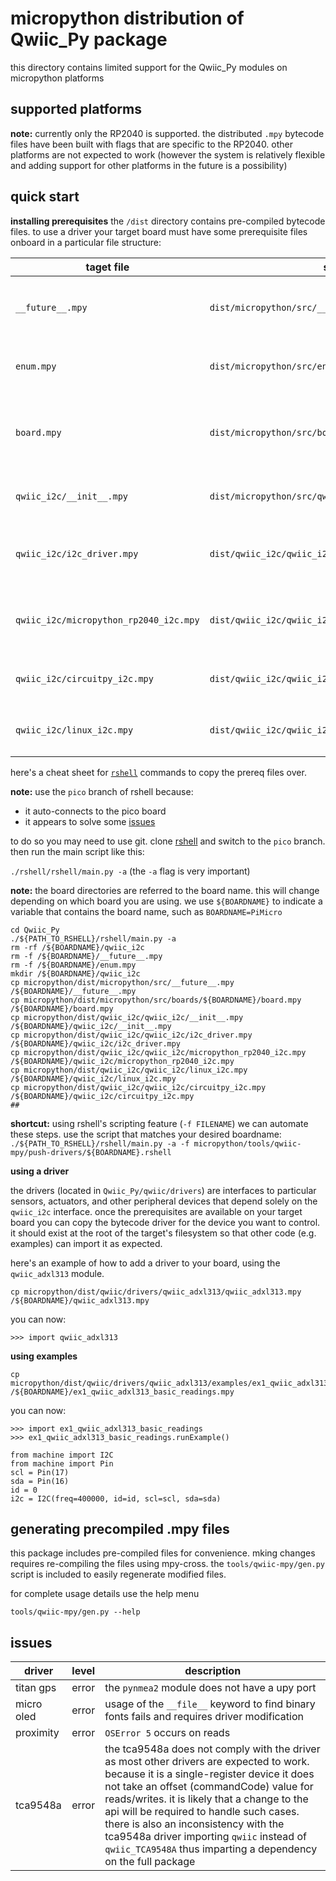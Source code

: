 # micropython distribution of Qwiic_Py package
this directory contains limited support for the Qwiic_Py modules on micropython platforms

## supported platforms
**note:** currently only the RP2040 is supported. the distributed ```.mpy``` bytecode files have been built with flags that are specific to the RP2040. other platforms are not expected to work
(however the system is relatively flexible and adding support for other platforms in the future is a possibility)

## quick start

**installing prerequisites**
the ```/dist``` directory contains pre-compiled bytecode files. to use a driver your target board must have some prerequisite files onboard in a particular file structure:

taget file | source | purpose
-----------|--------|--------
```__future__.mpy``` | ```dist/micropython/src/__future__.mpy``` | provides limited ```__future__``` module functionality
```enum.mpy``` | ```dist/micropython/src/enum.mpy``` | provides limited ```enum``` module functionality
```board.mpy``` | ```dist/micropython/src/boards/${BOARDNAME}/board.mpy``` | provides board pin definitions of the Qwiic connector + i2c port
```qwiic_i2c/__init__.mpy``` | ```dist/micropython/src/qwiic_i2c/__init__.mpy``` | module definition for ```import qwiic_i2c```
```qwiic_i2c/i2c_driver.mpy``` | ```dist/qwiic_i2c/qwiic_i2c/i2c_driver.mpy``` | defines an interface which driver modules utilize
```qwiic_i2c/micropython_rp2040_i2c.mpy``` | ```dist/qwiic_i2c/qwiic_i2c/micropython_rp2040_i2c.mpy``` | this is the i2c driver that actually applies to the RP2040
```qwiic_i2c/circuitpy_i2c.mpy``` | ```dist/qwiic_i2c/qwiic_i2c/circuitpy_i2c.mpy``` | needed b/c it is imported by ```__init__.mpy```
```qwiic_i2c/linux_i2c.mpy``` | ```dist/qwiic_i2c/qwiic_i2c/linux_i2c.mpy``` | needed b/c it is imported by ```__init__.mpy```


here's a cheat sheet for [```rshell```](https://github.com/dhylands/rshell) commands to copy the prereq files over.

**note:** use the ```pico``` branch of rshell because:
* it auto-connects to the pico board
* it appears to solve some [issues](https://github.com/dhylands/rshell/issues/144)

to do so you may need to use git. clone [rshell](https://github.com/dhylands/rshell) and switch to the ```pico``` branch. then run the main script like this:

```./rshell/rshell/main.py -a```
(the ```-a``` flag is very important)

**note:** the board directories are referred to the board name. this will change depending on which board you are using. we use ```${BOARDNAME}``` to indicate a variable that contains the board name, such as ```BOARDNAME=PiMicro```

```
cd Qwiic_Py
./${PATH_TO_RSHELL}/rshell/main.py -a
rm -rf /${BOARDNAME}/qwiic_i2c
rm -f /${BOARDNAME}/__future__.mpy
rm -f /${BOARDNAME}/enum.mpy
mkdir /${BOARDNAME}/qwiic_i2c
cp micropython/dist/micropython/src/__future__.mpy /${BOARDNAME}/__future__.mpy
cp micropython/dist/micropython/src/boards/${BOARDNAME}/board.mpy /${BOARDNAME}/board.mpy
cp micropython/dist/qwiic_i2c/qwiic_i2c/__init__.mpy /${BOARDNAME}/qwiic_i2c/__init__.mpy
cp micropython/dist/qwiic_i2c/qwiic_i2c/i2c_driver.mpy /${BOARDNAME}/qwiic_i2c/i2c_driver.mpy
cp micropython/dist/qwiic_i2c/qwiic_i2c/micropython_rp2040_i2c.mpy /${BOARDNAME}/qwiic_i2c/micropython_rp2040_i2c.mpy
cp micropython/dist/qwiic_i2c/qwiic_i2c/linux_i2c.mpy /${BOARDNAME}/qwiic_i2c/linux_i2c.mpy
cp micropython/dist/qwiic_i2c/qwiic_i2c/circuitpy_i2c.mpy /${BOARDNAME}/qwiic_i2c/circuitpy_i2c.mpy
## 
```

**shortcut:** using rshell's scripting feature (```-f FILENAME```) we can automate these steps. use the script that matches your desired boardname:
```./${PATH_TO_RSHELL}/rshell/main.py -a -f micropython/tools/qwiic-mpy/push-drivers/${BOARDNAME}.rshell```

**using a driver**

the drivers (located in ```Qwiic_Py/qwiic/drivers```) are interfaces to particular sensors, actuators, and other peripheral devices that depend solely on the ```qwiic_i2c``` interface. once the prerequisites are available on your target board you can copy the bytecode driver for the device you want to control. it should exist at the root of the target's filesystem so that other code (e.g. examples) can import it as expected. 

here's an example of how to add a driver to your board, using the ```qwiic_adxl313``` module.
```
cp micropython/dist/qwiic/drivers/qwiic_adxl313/qwiic_adxl313.mpy /${BOARDNAME}/qwiic_adxl313.mpy
```

you can now:
```
>>> import qwiic_adxl313
```

**using examples**

```
cp micropython/dist/qwiic/drivers/qwiic_adxl313/examples/ex1_qwiic_adxl313_basic_readings.mpy /${BOARDNAME}/ex1_qwiic_adxl313_basic_readings.mpy
```

you can now:
```
>>> import ex1_qwiic_adxl313_basic_readings
>>> ex1_qwiic_adxl313_basic_readings.runExample()
```

```
from machine import I2C
from machine import Pin
scl = Pin(17)
sda = Pin(16)
id = 0
i2c = I2C(freq=400000, id=id, scl=scl, sda=sda)
```

## generating precompiled .mpy files

this package includes pre-compiled files for convenience. mking changes requires re-compiling the files using mpy-cross. the ```tools/qwiic-mpy/gen.py``` script is included to easily regenerate modified files.

for complete usage details use the help menu

```tools/qwiic-mpy/gen.py --help```

## issues

driver | level | description
-------|-------|------------
titan gps | error | the ```pynmea2``` module does not have a upy port
micro oled | error | usage of the ```__file__``` keyword to find binary fonts fails and requires driver modification
proximity | error | ```OSError 5``` occurs on reads
tca9548a | error | the tca9548a does not comply with the driver as most other drivers are expected to work. because it is a single-register device it does not take an offset (commandCode) value for reads/writes. it is likely that a change to the api will be required to handle such cases. there is also an inconsistency with the tca9548a driver importing ```qwiic``` instead of ```qwiic_TCA9548A``` thus imparting a dependency on the full package

